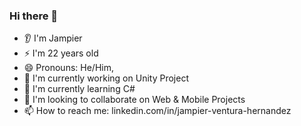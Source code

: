 ### Hi there 👋
- 👂 I'm Jampier
- ⚡ I'm 22 years old
- 😄 Pronouns: He/Him,
- 🔭 I'm currently working on Unity Project
- 🌱 I'm currently learning C#
- 👯 I'm looking to collaborate on Web & Mobile Projects
- 📫 How to reach me: linkedin.com/in/jampier-ventura-hernandez

<!--
**JampiV/JampiV** is a ✨ _special_ ✨ repository because its `README.md` (this file) appears on your GitHub profile.

Here are some ideas to get you started:

- 🔭 I’m currently working on ...
- 🌱 I’m currently learning ...
- 👯 I’m looking to collaborate on ...
- 🤔 I’m looking for help with ...
- 💬 Ask me about ...
- 📫 How to reach me: ...
- 😄 Pronouns: ...
- ⚡ Fun fact: ...
-->
